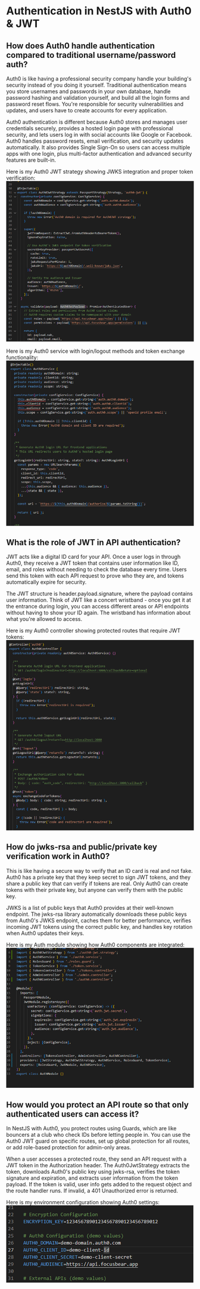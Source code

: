 # Authentication in NestJS with Auth0 & JWT

## How does Auth0 handle authentication compared to traditional username/password auth?

Auth0 is like having a professional security company handle your building's security instead of you doing it yourself. Traditional authentication means you store usernames and passwords in your own database, handle password hashing and validation yourself, and build all the login forms and password reset flows. You're responsible for security vulnerabilities and updates, and users have to create accounts for every application.

Auth0 authentication is different because Auth0 stores and manages user credentials securely, provides a hosted login page with professional security, and lets users log in with social accounts like Google or Facebook. Auth0 handles password resets, email verification, and security updates automatically. It also provides Single Sign-On so users can access multiple apps with one login, plus multi-factor authentication and advanced security features are built-in.

Here is my Auth0 JWT strategy showing JWKS integration and proper token verification:
![alt text](image.png)

Here is my Auth0 service with login/logout methods and token exchange functionality:
![alt text](image-1.png)

## What is the role of JWT in API authentication?

JWT acts like a digital ID card for your API. Once a user logs in through Auth0, they receive a JWT token that contains user information like ID, email, and roles without needing to check the database every time. Users send this token with each API request to prove who they are, and tokens automatically expire for security.

The JWT structure is header.payload.signature, where the payload contains user information. Think of JWT like a concert wristband - once you get it at the entrance during login, you can access different areas or API endpoints without having to show your ID again. The wristband has information about what you're allowed to access.

Here is my Auth0 controller showing protected routes that require JWT tokens:
![alt text](image-2.png)

## How do jwks-rsa and public/private key verification work in Auth0?

This is like having a secure way to verify that an ID card is real and not fake. Auth0 has a private key that they keep secret to sign JWT tokens, and they share a public key that can verify if tokens are real. Only Auth0 can create tokens with their private key, but anyone can verify them with the public key.

JWKS is a list of public keys that Auth0 provides at their well-known endpoint. The jwks-rsa library automatically downloads these public keys from Auth0's JWKS endpoint, caches them for better performance, verifies incoming JWT tokens using the correct public key, and handles key rotation when Auth0 updates their keys.

Here is my Auth module showing how Auth0 components are integrated:
![alt text](image-3.png)

## How would you protect an API route so that only authenticated users can access it?

In NestJS with Auth0, you protect routes using Guards, which are like bouncers at a club who check IDs before letting people in. You can use the Auth0 JWT guard on specific routes, set up global protection for all routes, or add role-based protection for admin-only areas.

When a user accesses a protected route, they send an API request with a JWT token in the Authorization header. The Auth0JwtStrategy extracts the token, downloads Auth0's public key using jwks-rsa, verifies the token signature and expiration, and extracts user information from the token payload. If the token is valid, user info gets added to the request object and the route handler runs. If invalid, a 401 Unauthorized error is returned.

Here is my environment configuration showing Auth0 settings:
![alt text](image-4.png)
